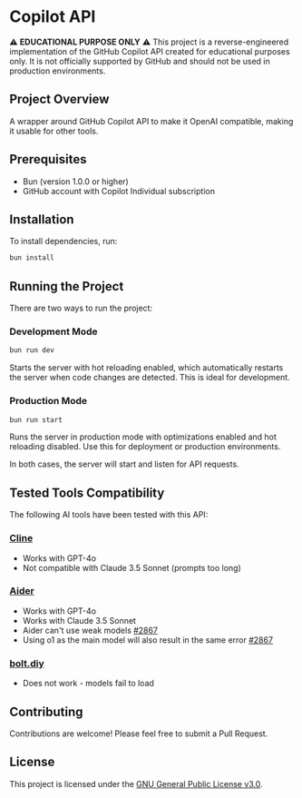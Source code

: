 # Copilot API

⚠️ **EDUCATIONAL PURPOSE ONLY** ⚠️
This project is a reverse-engineered implementation of the GitHub Copilot API created for educational purposes only. It is not officially supported by GitHub and should not be used in production environments.

## Project Overview

A wrapper around GitHub Copilot API to make it OpenAI compatible, making it usable for other tools.

## Prerequisites

- Bun (version 1.0.0 or higher)
- GitHub account with Copilot Individual subscription

## Installation

To install dependencies, run:

```sh
bun install
```

## Running the Project

There are two ways to run the project:

### Development Mode
```sh
bun run dev
```
Starts the server with hot reloading enabled, which automatically restarts the server when code changes are detected. This is ideal for development.

### Production Mode
```sh
bun run start
```
Runs the server in production mode with optimizations enabled and hot reloading disabled. Use this for deployment or production environments.

In both cases, the server will start and listen for API requests.

## Tested Tools Compatibility

The following AI tools have been tested with this API:

### [Cline](https://github.com/cline/cline)
- Works with GPT-4o
- Not compatible with Claude 3.5 Sonnet (prompts too long)

### [Aider](https://github.com/Aider-AI/aider)
- Works with GPT-4o
- Works with Claude 3.5 Sonnet
- Aider can't use weak models [#2867](https://github.com/Aider-AI/aider/issues/2867)
- Using o1 as the main model will also result in the same error [#2867](https://github.com/Aider-AI/aider/issues/2867)

### [bolt.diy](https://github.com/stackblitz-labs/bolt.diy)
- Does not work - models fail to load

## Contributing

Contributions are welcome! Please feel free to submit a Pull Request.

## License

This project is licensed under the [GNU General Public License v3.0](LICENSE).
